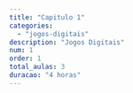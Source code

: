 ```yaml
---
title: "Capitulo 1"
categories: 
  - "jogos-digitais"
description: "Jogos Digitais"
num: 1
order: 1
total_aulas: 3
duracao: "4 horas"
---
```

